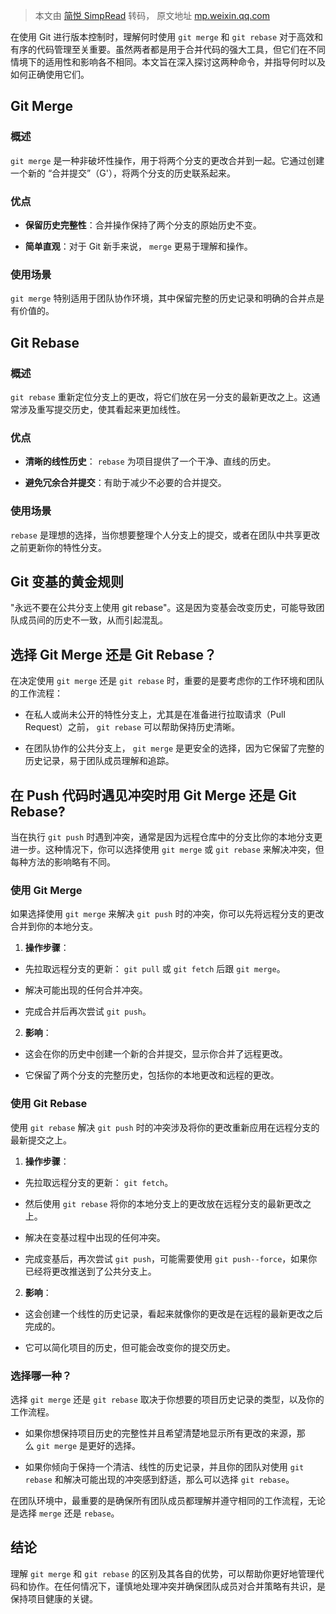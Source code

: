 > 本文由 [简悦 SimpRead](http://ksria.com/simpread/) 转码， 原文地址 [mp.weixin.qq.com](https://mp.weixin.qq.com/s/WhxMfkBpsoFCI6kNIJTwiA)

在使用 Git 进行版本控制时，理解何时使用 `git merge` 和 `git rebase` 对于高效和有序的代码管理至关重要。虽然两者都是用于合并代码的强大工具，但它们在不同情境下的适用性和影响各不相同。本文旨在深入探讨这两种命令，并指导何时以及如何正确使用它们。

Git Merge
---------

### 概述

`git merge` 是一种非破坏性操作，用于将两个分支的更改合并到一起。它通过创建一个新的 “合并提交”（G'），将两个分支的历史联系起来。

### 优点

*   **保留历史完整性**：合并操作保持了两个分支的原始历史不变。
    
*   **简单直观**：对于 Git 新手来说， `merge` 更易于理解和操作。
    

### 使用场景

`git merge` 特别适用于团队协作环境，其中保留完整的历史记录和明确的合并点是有价值的。

Git Rebase
----------

### 概述

`git rebase` 重新定位分支上的更改，将它们放在另一分支的最新更改之上。这通常涉及重写提交历史，使其看起来更加线性。

### 优点

*   **清晰的线性历史**： `rebase` 为项目提供了一个干净、直线的历史。
    
*   **避免冗余合并提交**：有助于减少不必要的合并提交。
    

### 使用场景

`rebase` 是理想的选择，当你想要整理个人分支上的提交，或者在团队中共享更改之前更新你的特性分支。

Git 变基的黄金规则
-----------

"永远不要在公共分支上使用 git rebase"。这是因为变基会改变历史，可能导致团队成员间的历史不一致，从而引起混乱。

选择 Git Merge 还是 Git Rebase？
---------------------------

在决定使用 `git merge` 还是 `git rebase` 时，重要的是要考虑你的工作环境和团队的工作流程：

*   在私人或尚未公开的特性分支上，尤其是在准备进行拉取请求（Pull Request）之前， `git rebase` 可以帮助保持历史清晰。
    
*   在团队协作的公共分支上， `git merge` 是更安全的选择，因为它保留了完整的历史记录，易于团队成员理解和追踪。
    

在 Push 代码时遇见冲突时用 Git Merge 还是 Git Rebase?
-----------------------------------------

当在执行 `git push` 时遇到冲突，通常是因为远程仓库中的分支比你的本地分支更进一步。这种情况下，你可以选择使用 `git merge` 或 `git rebase` 来解决冲突，但每种方法的影响略有不同。

### 使用 Git Merge

如果选择使用 `git merge` 来解决 `git push` 时的冲突，你可以先将远程分支的更改合并到你的本地分支。

1. **操作步骤**：

*   先拉取远程分支的更新： `git pull` 或 `git fetch` 后跟 `git merge`。
    
*   解决可能出现的任何合并冲突。
    
*   完成合并后再次尝试 `git push`。
    

2. **影响**：

*   这会在你的历史中创建一个新的合并提交，显示你合并了远程更改。
    
*   它保留了两个分支的完整历史，包括你的本地更改和远程的更改。
    

### 使用 Git Rebase

使用 `git rebase` 解决 `git push` 时的冲突涉及将你的更改重新应用在远程分支的最新提交之上。

1. **操作步骤**：

*   先拉取远程分支的更新： `git fetch`。
    
*   然后使用 `git rebase` 将你的本地分支上的更改放在远程分支的最新更改之上。
    
*   解决在变基过程中出现的任何冲突。
    
*   完成变基后，再次尝试 `git push`，可能需要使用 `git push--force`，如果你已经将更改推送到了公共分支上。
    

2. **影响**：

*   这会创建一个线性的历史记录，看起来就像你的更改是在远程的最新更改之后完成的。
    
*   它可以简化项目的历史，但可能会改变你的提交历史。
    

### 选择哪一种？

选择 `git merge` 还是 `git rebase` 取决于你想要的项目历史记录的类型，以及你的工作流程。

*   如果你想保持项目历史的完整性并且希望清楚地显示所有更改的来源，那么 `git merge` 是更好的选择。
    
*   如果你倾向于保持一个清洁、线性的历史记录，并且你的团队对使用 `git rebase` 和解决可能出现的冲突感到舒适，那么可以选择 `git rebase`。
    

在团队环境中，最重要的是确保所有团队成员都理解并遵守相同的工作流程，无论是选择 `merge` 还是 `rebase`。

结论
--

理解 `git merge` 和 `git rebase` 的区别及其各自的优势，可以帮助你更好地管理代码和协作。在任何情况下，谨慎地处理冲突并确保团队成员对合并策略有共识，是保持项目健康的关键。
